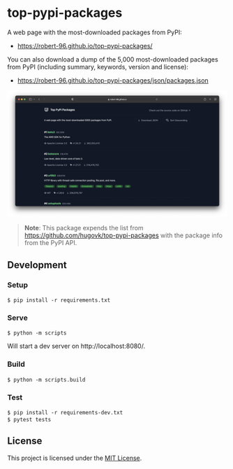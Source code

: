 # top-pypi-packages

A web page with the most-downloaded packages from PyPI:

* https://robert-96.github.io/top-pypi-packages/

You can also download a dump of the 5,000 most-downloaded packages from PyPI (including summary, keywords, version and license):

* https://robert-96.github.io/top-pypi-packages/json/packages.json

![Screenshot](/screenshots/screenshot.png)

> **Note**: This package expends the list from https://github.com/hugovk/top-pypi-packages with the package info from the PyPI API.


## Development

### Setup

```
$ pip install -r requirements.txt
```

### Serve

```
$ python -m scripts
```

Will start a dev server on http://localhost:8080/.

### Build

```
$ python -m scripts.build
```

### Test

```
$ pip install -r requirements-dev.txt
$ pytest tests
```


## License

This project is licensed under the [MIT License](LICENSE).
